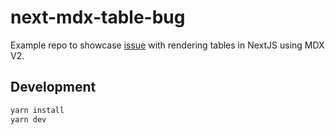 # next-mdx-table-bug

Example repo to showcase [issue](https://github.com/mdx-js/mdx/issues/1564) with rendering tables in NextJS using MDX V2.

## Development

```bash
yarn install
yarn dev
```
